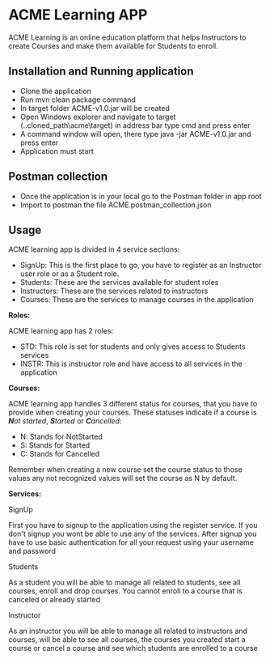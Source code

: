 # ACME Learning APP

ACME Learning is an online education platform that helps Instructors to create Courses and make them available for Students to enroll.

## Installation and Running application

- Clone the application
- Run mvn clean package command
- In target folder ACME-v1.0.jar will be created
- Open Windows explorer and navigate to target (..cloned_path\acme\target) in address bar type cmd and press enter
- A command window will open, there type java -jar ACME-v1.0.jar and press enter
- Application must start

## Postman collection

- Once the application is in your local go to the Postman folder in app root
- Import to postman the file ACME.postman_collection.json

## Usage

ACME learning app is divided in 4 service sections:
- SignUp: This is the first place to go, you have to register as an Instructor user role or as a Student role.
- Students: These are the services available for student roles
- Instructors: These are the services related to instructors
- Courses: These are the services to manage courses in the application

**Roles:**

ACME learning app has 2 roles:

- STD: This role is set for students and only gives access to Students services
- INSTR: This is instructor role and have access to all services in the application

**Courses:**

ACME learning app handles 3 different status for courses, that you have to provide when creating your courses.
These statuses indicate if a course is _**N**ot started_, _**S**tarted_ or _**C**ancelled_:

- N: Stands for NotStarted
- S: Stands for Started 
- C: Stands for Cancelled 

Remember when creating a new course set the course status to those values any not recognized values will set the course as N
by default. 

**Services:**

SignUp

First you have to signup to the application using the register service. If you don't signup you wont be able to use any of the services.
After signup you have to use basic authentication for all your request using your username and password


Students

As a student you will be able to manage all related to students, see all courses, enroll and drop courses.
You cannot enroll to a course that is canceled or already started

Instructor

As an instructor you will be able to manage all related to instructors and courses, will be able to see all courses, the courses you created
start a course or cancel a course and see which students are enrolled to a course

